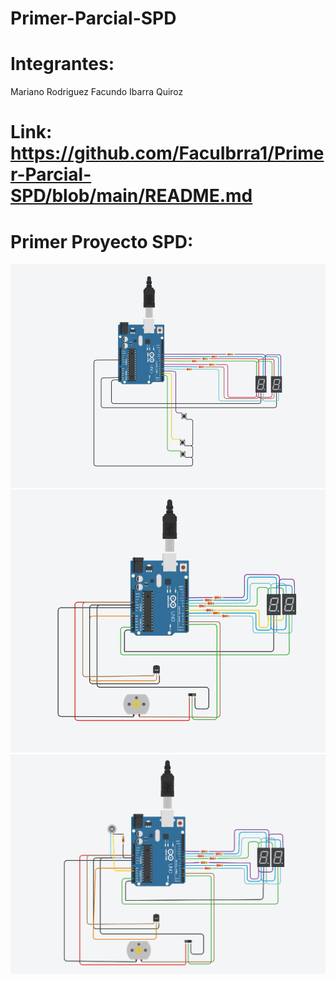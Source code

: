 # Primer-Parcial-SPD
# Integrantes:
Mariano Rodriguez
Facundo Ibarra Quiroz
# Link: https://github.com/FacuIbrra1/Primer-Parcial-SPD/blob/main/README.md
# Primer Proyecto SPD:
![Tinkercad](./Img_Primera_Parte.png)
![Tinkercad](./Img_Segunda_Parte.png)
![Tinkercad](./Img_Tercera_Parte.png)


